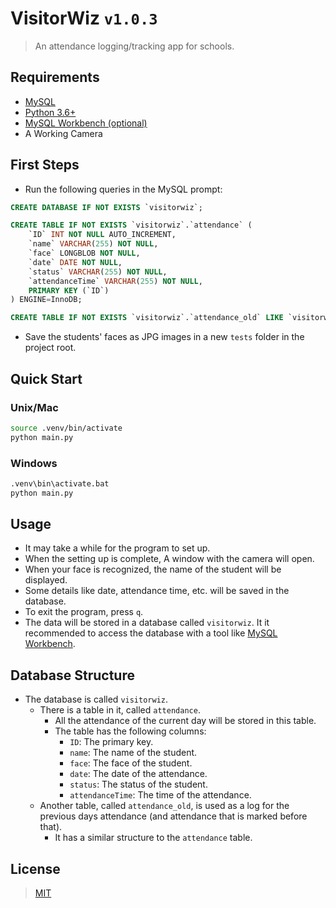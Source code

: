 <!-- markdownlint-disable MD030 -->

# VisitorWiz `v1.0.3`

> An attendance logging/tracking app for schools.

## Requirements

-   [MySQL](https://dev.mysql.com/downloads/mysql/)
-   [Python 3.6+](https://www.python.org/downloads/)
-   [MySQL Workbench (optional)](https://dev.mysql.com/downloads/workbench/)
-   A Working Camera

## First Steps

-   Run the following queries in the MySQL prompt:

```sql
CREATE DATABASE IF NOT EXISTS `visitorwiz`;
```

```sql
CREATE TABLE IF NOT EXISTS `visitorwiz`.`attendance` (
    `ID` INT NOT NULL AUTO_INCREMENT,
    `name` VARCHAR(255) NOT NULL,
    `face` LONGBLOB NOT NULL,
    `date` DATE NOT NULL,
    `status` VARCHAR(255) NOT NULL,
    `attendanceTime` VARCHAR(255) NOT NULL,
    PRIMARY KEY (`ID`)
) ENGINE=InnoDB;
```

```sql
CREATE TABLE IF NOT EXISTS `visitorwiz`.`attendance_old` LIKE `visitorwiz`.`attendance`;
```

-   Save the students' faces as JPG images in a new `tests` folder in the project root.

## Quick Start

### Unix/Mac

```bash
source .venv/bin/activate
python main.py
```

### Windows

```bat
.venv\bin\activate.bat
python main.py
```

## Usage

-   It may take a while for the program to set up.
-   When the setting up is complete, A window with the camera will open.
-   When your face is recognized, the name of the student will be displayed.
-   Some details like date, attendance time, etc. will be saved in the database.
-   To exit the program, press `q`.
-   The data will be stored in a database called `visitorwiz`. It it recommended to access the database with a tool like [MySQL Workbench](https://www.mysql.com/products/workbench/).

## Database Structure

-   The database is called `visitorwiz`.
    -   There is a table in it, called `attendance`.
        -   All the attendance of the current day will be stored in this table.
        -   The table has the following columns:
            -   `ID`: The primary key.
            -   `name`: The name of the student.
            -   `face`: The face of the student.
            -   `date`: The date of the attendance.
            -   `status`: The status of the student.
            -   `attendanceTime`: The time of the attendance.
    -   Another table, called `attendance_old`, is used as a log for the previous days attendance (and attendance that is marked before that).
        -   It has a similar structure to the `attendance` table.

## License

> [MIT](./LICENSE)

